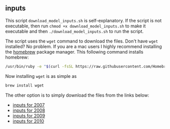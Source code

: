 ## inputs
This script `download_model_inputs.sh` is self-explanatory. If the script is not executable,
then run `chmod +x download_model_inputs.sh` to make it executable and then
`./download_model_inputs.sh` to run the script.

The script uses the `wget` command to download the files. Don't have `wget` installed? No problem.
If you are a mac users I highly recommend installing the [homebrew](https://brew.sh) package manager. This following command installs homebrew:
```bash
/usr/bin/ruby -e "$(curl -fsSL https://raw.githubusercontent.com/Homebrew/install/master/install)"

```
Now installing `wget` is as simple as
```bash
brew install wget
```

The other option is to simply download the files from the links below:
- [inputs for 2007](https://figshare.com/articles/inputs_2007_zip/7064522)
- [inputs for 2008](https://figshare.com/articles/inputs_2008_zip/7064768)
- [inputs for 2009](https://figshare.com/articles/inputs_2009_zip/7064759)
- [inputs for 2010](https://figshare.com/articles/inputs_2010_zip/7064765)
